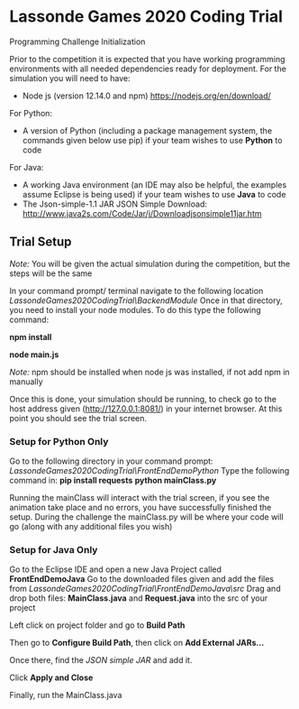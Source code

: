 # Lassonde Games 2020 Coding Trial
Programming Challenge Initialization

Prior to the competition it is expected that you have working programming environments with all needed dependencies ready for deployment. For the simulation you will need to have:
-	Node js (version 12.14.0 and npm) 
https://nodejs.org/en/download/

For Python:
-	A version of Python (including a package management system, the commands given below use pip) if your team wishes to use **Python** to code

For Java:
-	A working Java environment (an IDE may also be helpful, the examples assume Eclipse is being used) if your team wishes to use **Java** to code
-	The Json-simple-1.1 JAR 
JSON Simple Download: http://www.java2s.com/Code/Jar/j/Downloadjsonsimple11jar.htm

## Trial Setup
_Note:_ You will be given the actual simulation during the competition, but the steps will be the same

In your command prompt/ terminal navigate to the following location _LassondeGames2020CodingTrial\BackendModule_
Once in that directory, you need to install your node modules. To do this type the following command: 

**npm install**

**node main.js**

_Note:_ npm should be installed when node js was installed, if not add npm in manually

Once this is done, your simulation should be running, to check go to the host address given (http://127.0.0.1:8081/) in your internet browser. At this point you should see the trial screen.

### Setup for Python Only
Go to the following directory in your command prompt: _LassondeGames2020CodingTrial\FrontEndDemoPython_
Type the following command in:
**pip install requests**
**python mainClass.py**

Running the mainClass will interact with the trial screen, if you see the animation take place and no errors, you have successfully finished the setup. During the challenge the mainClass.py will be where your code will go (along with any additional files you wish)

### Setup for Java Only
Go to the Eclipse IDE and open a new Java Project called **FrontEndDemoJava**
Go to the downloaded files given and add the files from _LassondeGames2020CodingTrial\FrontEndDemoJava\src_
Drag and drop both files: **MainClass.java** and **Request.java** into the src of your project

Left click on project folder and go to **Build Path**

Then go to **Configure Build Path**, then click on **Add External JARs…**

Once there, find the _JSON simple JAR_ and add it.

Click **Apply and Close** 

Finally, run the MainClass.java 

